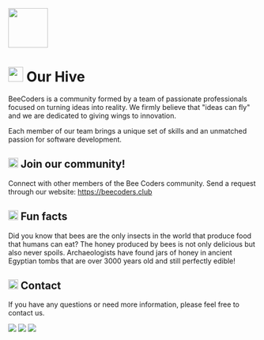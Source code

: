 <!--
[![Typing SVG](https://readme-typing-svg.demolab.com?font=Montserrat&weight=700&size=45&pause=1000&color=FBC700&background=6A1C8D&center=true&vCenter=true&width=435&height=60&lines=%F0%9F%90%9D+Bee+Coders+%F0%9F%90%9D)](https://git.io/typing-svg)
![logo-horiz-white]()
-->
<img src="https://github.com/beecodersteam/beecodersteam/assets/144821959/e82e0367-8b14-4bd3-8cad-e17b8641f73e" height="80" />


# <img src="https://github.com/beecodersteam/beecodersteam/assets/144821959/aa29b1ed-ea47-45bd-bf95-aa81040c341d" height="30" /> Our Hive

BeeCoders is a community formed by a team of passionate professionals focused on turning ideas into reality. We firmly believe that "ideas can fly" and we are dedicated to giving wings to innovation.

Each member of our team brings a unique set of skills and an unmatched passion for software development.

## <img src="https://github.com/beecodersteam/beecodersteam/assets/144821959/aa29b1ed-ea47-45bd-bf95-aa81040c341d" height="20" /> Join our community!

Connect with other members of the Bee Coders community. Send a request through our website: https://beecoders.club

## <img src="https://github.com/beecodersteam/beecodersteam/assets/144821959/aa29b1ed-ea47-45bd-bf95-aa81040c341d" height="20" /> Fun facts

Did you know that bees are the only insects in the world that produce food that humans can eat? The honey produced by bees is not only delicious but also never spoils. Archaeologists have found jars of honey in ancient Egyptian tombs that are over 3000 years old and still perfectly edible!

## <img src="https://github.com/beecodersteam/beecodersteam/assets/144821959/aa29b1ed-ea47-45bd-bf95-aa81040c341d" height="20" /> Contact

If you have any questions or need more information, please feel free to contact us. 
<p align="left">
  <a target="_blank" href="mailto:contact@beecoders.club" alt="E-mail">
    <img src="https://img.shields.io/badge/Gmail-D14836?style=for-the-badge&logo=gmail&logoColor=white&label=contact@beecoders.club"></a>
 <a target="_blank" href="https://www.linkedin.com/company/bee-coders-club" alt="Linkedin">
    <img src="https://img.shields.io/badge/LinkedIn-0077B5?style=for-the-badge&logo=linkedin&logoColor=white&label=bee-coders-club"></a>  
  <a target="_blank" href="https://www.instagram.com/beecodersclub/" alt="Instagram">
    <img src="https://img.shields.io/badge/Instagram-8A2BE2?style=for-the-badge&logo=instagram&logoColor=%23ffffff&label=becodersclub">
</p>

